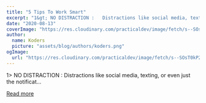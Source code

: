 ```yaml
---
title: "5 Tips To Work Smart"
excerpt: "1&gt; NO DISTRACTION :   Distractions like social media, texting, or even just the notificat..."
date: "2020-08-13"
coverImage: "https://res.cloudinary.com/practicaldev/image/fetch/s--SOsT0kP2--/c_imagga_scale,f_auto,fl_progressive,h_420,q_auto,w_1000/https://dev-to-uploads.s3.amazonaws.com/i/zhgthzvxp4opcv9xdw6h.png"
author:
  name: Koders
  picture: "assets/blog/authors/koders.png"
ogImage:
  url: "https://res.cloudinary.com/practicaldev/image/fetch/s--SOsT0kP2--/c_imagga_scale,f_auto,fl_progressive,h_420,q_auto,w_1000/https://dev-to-uploads.s3.amazonaws.com/i/zhgthzvxp4opcv9xdw6h.png"
---
```


1&gt; NO DISTRACTION :   Distractions like social media, texting, or even just the notificat...

[Read more](https://dev.to/ajayneman45/5-tips-to-work-smart-h19)
